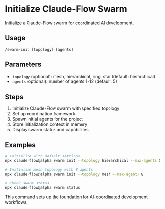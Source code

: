 # Initialize Claude-Flow Swarm

Initialize a Claude-Flow swarm for coordinated AI development.

## Usage
```
/swarm-init [topology] [agents]
```

## Parameters
- `topology` (optional): mesh, hierarchical, ring, star (default: hierarchical)
- `agents` (optional): number of agents 1-12 (default: 5)

## Steps

1. Initialize Claude-Flow swarm with specified topology
2. Set up coordination framework
3. Spawn initial agents for the project
4. Store initialization context in memory
5. Display swarm status and capabilities

## Examples
```bash
# Initialize with default settings
npx claude-flow@alpha swarm init --topology hierarchical --max-agents 5

# Initialize mesh topology with 8 agents
npx claude-flow@alpha swarm init --topology mesh --max-agents 8

# Check swarm status
npx claude-flow@alpha swarm status
```

This command sets up the foundation for AI-coordinated development workflows.